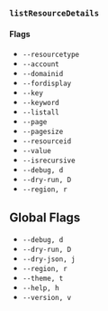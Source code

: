 ### `listResourceDetails`

#### Flags

- `--resourcetype`
- `--account`
- `--domainid`
- `--fordisplay`
- `--key`
- `--keyword`
- `--listall`
- `--page`
- `--pagesize`
- `--resourceid`
- `--value`
- `--isrecursive`
- `--debug, d`
- `--dry-run, D`
- `--region, r`

## Global Flags

- `--debug, d`
- `--dry-run, D`
- `--dry-json, j`
- `--region, r`
- `--theme, t`
- `--help, h`
- `--version, v`
